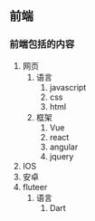 ## 前端

### 前端包括的内容

1. 网页
    1. 语言	
        1. javascript
        2. css
        3. html
    2. 框架
        1. Vue
        2. react
        3. angular
        4. jquery
2. IOS
3. 安卓
4. fluteer
    1. 语言
        1. Dart


